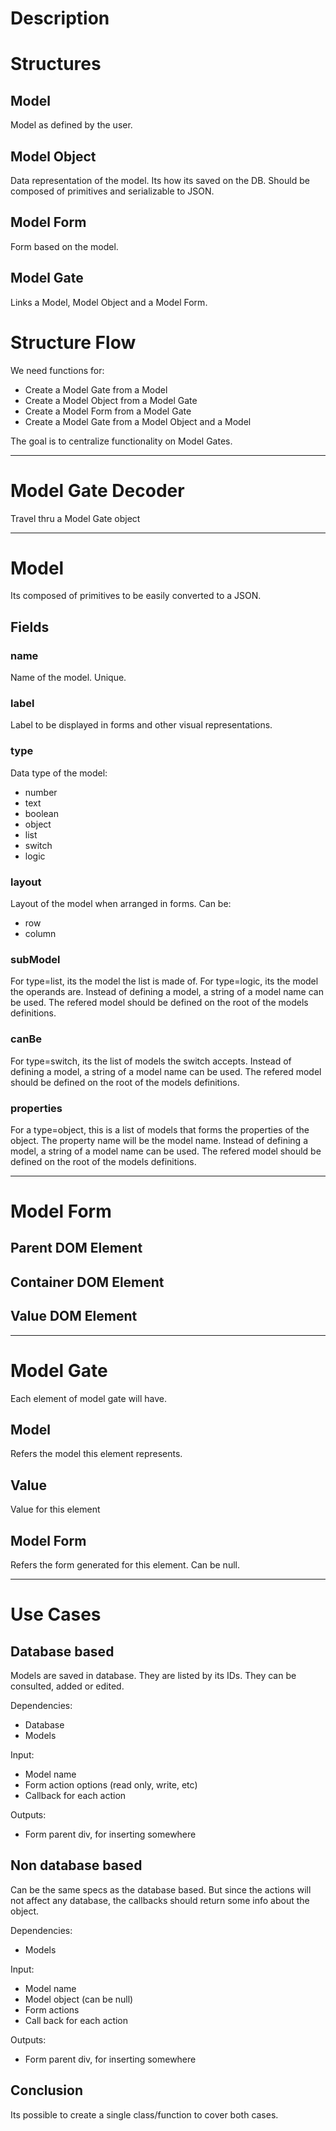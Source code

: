
# Description


# Structures

## Model
Model as defined by the user.

## Model Object
Data representation of the model. Its how its saved on the DB.
Should be composed of primitives and serializable to JSON.

## Model Form
Form based on the model.

## Model Gate
Links a Model, Model Object and a Model Form.


# Structure Flow

We need functions for:
- Create a Model Gate from a Model
- Create a Model Object from a Model Gate
- Create a Model Form from a Model Gate
- Create a Model Gate from a Model Object and a Model

The goal is to centralize functionality on Model Gates.

----------------------------------

# Model Gate Decoder
Travel thru a Model Gate object 

----------------------------------

# Model 

Its composed of primitives to be easily converted to a JSON.

## Fields

### name
Name of the model. Unique.

### label
Label to be displayed in forms and other visual representations.

### type
Data type of the model:
- number
- text
- boolean
- object
- list
- switch
- logic

### layout
Layout of the model when arranged in forms. Can be:
- row
- column

### subModel
For type=list, its the model the list is made of.
For type=logic, its the model the operands are.
Instead of defining a model, a string of a model name can be used. The refered model should be defined on the root of the models definitions.

### canBe
For type=switch, its the list of models the switch accepts.
Instead of defining a model, a string of a model name can be used. The refered model should be defined on the root of the models definitions.

### properties
For a type=object, this is a list of models that forms the properties of the object.
The property name will be the model name.
Instead of defining a model, a string of a model name can be used. The refered model should be defined on the root of the models definitions.


----------------------------------

# Model Form

## Parent DOM Element
 
## Container DOM Element

## Value DOM Element

----------------------------------

# Model Gate

Each element of model gate will have.

## Model
Refers the model this element represents.

## Value
Value for this element

## Model Form
Refers the form generated for this element. Can be null.








----------------------------------


# Use Cases

## Database based
Models are saved in database.
They are listed by its IDs.
They can be consulted, added or edited.

Dependencies:
- Database
- Models

Input:
- Model name
- Form action options (read only, write, etc)
- Callback for each action

Outputs:
- Form parent div, for inserting somewhere

## Non database based 
Can be the same specs as the database based.
But since the actions will not affect any database, the callbacks should return some info about the object.

Dependencies:
- Models

Input:
- Model name
- Model object (can be null)
- Form actions 
- Call back for each action

Outputs:
- Form parent div, for inserting somewhere

## Conclusion
Its possible to create a single class/function to cover both cases.
